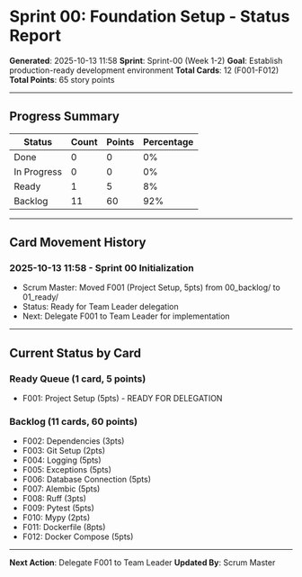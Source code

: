 # Sprint 00: Foundation Setup - Status Report

**Generated**: 2025-10-13 11:58
**Sprint**: Sprint-00 (Week 1-2)
**Goal**: Establish production-ready development environment
**Total Cards**: 12 (F001-F012)
**Total Points**: 65 story points

---

## Progress Summary

| Status | Count | Points | Percentage |
|--------|-------|--------|------------|
| Done | 0 | 0 | 0% |
| In Progress | 0 | 0 | 0% |
| Ready | 1 | 5 | 8% |
| Backlog | 11 | 60 | 92% |

---

## Card Movement History

### 2025-10-13 11:58 - Sprint 00 Initialization
- Scrum Master: Moved F001 (Project Setup, 5pts) from 00_backlog/ to 01_ready/
- Status: Ready for Team Leader delegation
- Next: Delegate F001 to Team Leader for implementation

---

## Current Status by Card

### Ready Queue (1 card, 5 points)
- F001: Project Setup (5pts) - READY FOR DELEGATION

### Backlog (11 cards, 60 points)
- F002: Dependencies (3pts)
- F003: Git Setup (2pts)
- F004: Logging (5pts)
- F005: Exceptions (5pts)
- F006: Database Connection (5pts)
- F007: Alembic (5pts)
- F008: Ruff (3pts)
- F009: Pytest (5pts)
- F010: Mypy (2pts)
- F011: Dockerfile (8pts)
- F012: Docker Compose (5pts)

---

**Next Action**: Delegate F001 to Team Leader
**Updated By**: Scrum Master
